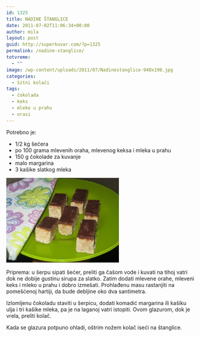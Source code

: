 ```yaml
---
id: 1325
title: NADINE ŠTANGLICE
date: 2011-07-02T11:06:34+00:00
author: mila
layout: post
guid: http://superkuvar.com/?p=1325
permalink: /nadine-stanglice/
totvreme:
  - ""
image: /wp-content/uploads/2011/07/Nadinestanglice-940x198.jpg
categories:
  - Sitni kolači
tags:
  - čokolada
  - keks
  - mleko u prahu
  - orasi
---
```

Potrebno je:

  * 1/2 kg šećera
  * po 100 grama mlevenih oraha, mlevenog keksa i mleka u prahu
  * 150 g čokolade za kuvanje
  * malo margarina
  * 3 kašike slatkog mleka

[<img class="alignnone size-medium wp-image-8643" src="/wp-content/uploads/2011/07/Nadinestanglice-300x225.jpg" alt="Nadinestanglice" width="300" height="225" />](/wp-content/uploads/2011/07/Nadinestanglice.jpg)

Priprema: u šerpu sipati šećer, preliti ga čašom vode i kuvati na tihoj vatri dok ne dobije gustinu sirupa za slatko. Zatim dodati mlevene orahe, mleveni keks i mleko u prahu i dobro izmešati. Prohlađenu masu rastanjiti na pomešćenoj hartiji, da bude debljine oko dva santimetra.

Izlomljenu čokoladu staviti u šerpicu, dodati komadić margarina ili kašiku ulja i tri kašike mleka, pa je na laganoj vatri istopiti. Ovom glazurom, dok je vrela, preliti kolač.

Kada se glazura potpuno ohladi, oštrim nožem kolač iseći na štanglice.